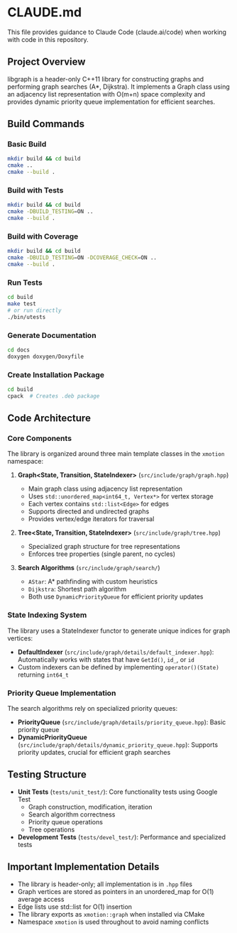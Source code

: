 # CLAUDE.md

This file provides guidance to Claude Code (claude.ai/code) when working with code in this repository.

## Project Overview

libgraph is a header-only C++11 library for constructing graphs and performing graph searches (A*, Dijkstra). It implements a Graph class using an adjacency list representation with O(m+n) space complexity and provides dynamic priority queue implementation for efficient searches.

## Build Commands

### Basic Build
```bash
mkdir build && cd build
cmake ..
cmake --build .
```

### Build with Tests
```bash
mkdir build && cd build
cmake -DBUILD_TESTING=ON ..
cmake --build .
```

### Build with Coverage
```bash
mkdir build && cd build
cmake -DBUILD_TESTING=ON -DCOVERAGE_CHECK=ON ..
cmake --build .
```

### Run Tests
```bash
cd build
make test
# or run directly
./bin/utests
```

### Generate Documentation
```bash
cd docs
doxygen doxygen/Doxyfile
```

### Create Installation Package
```bash
cd build
cpack  # Creates .deb package
```

## Code Architecture

### Core Components

The library is organized around three main template classes in the `xmotion` namespace:

1. **Graph<State, Transition, StateIndexer>** (`src/include/graph/graph.hpp`)
   - Main graph class using adjacency list representation
   - Uses `std::unordered_map<int64_t, Vertex*>` for vertex storage
   - Each vertex contains `std::list<Edge>` for edges
   - Supports directed and undirected graphs
   - Provides vertex/edge iterators for traversal

2. **Tree<State, Transition, StateIndexer>** (`src/include/graph/tree.hpp`)
   - Specialized graph structure for tree representations
   - Enforces tree properties (single parent, no cycles)

3. **Search Algorithms** (`src/include/graph/search/`)
   - `AStar`: A* pathfinding with custom heuristics
   - `Dijkstra`: Shortest path algorithm
   - Both use `DynamicPriorityQueue` for efficient priority updates

### State Indexing System

The library uses a StateIndexer functor to generate unique indices for graph vertices:
- **DefaultIndexer** (`src/include/graph/details/default_indexer.hpp`): Automatically works with states that have `GetId()`, `id_`, or `id`
- Custom indexers can be defined by implementing `operator()(State)` returning `int64_t`

### Priority Queue Implementation

The search algorithms rely on specialized priority queues:
- **PriorityQueue** (`src/include/graph/details/priority_queue.hpp`): Basic priority queue
- **DynamicPriorityQueue** (`src/include/graph/details/dynamic_priority_queue.hpp`): Supports priority updates, crucial for efficient graph searches

## Testing Structure

- **Unit Tests** (`tests/unit_test/`): Core functionality tests using Google Test
  - Graph construction, modification, iteration
  - Search algorithm correctness
  - Priority queue operations
  - Tree operations
- **Development Tests** (`tests/devel_test/`): Performance and specialized tests

## Important Implementation Details

- The library is header-only; all implementation is in `.hpp` files
- Graph vertices are stored as pointers in an unordered_map for O(1) average access
- Edge lists use std::list for O(1) insertion
- The library exports as `xmotion::graph` when installed via CMake
- Namespace `xmotion` is used throughout to avoid naming conflicts